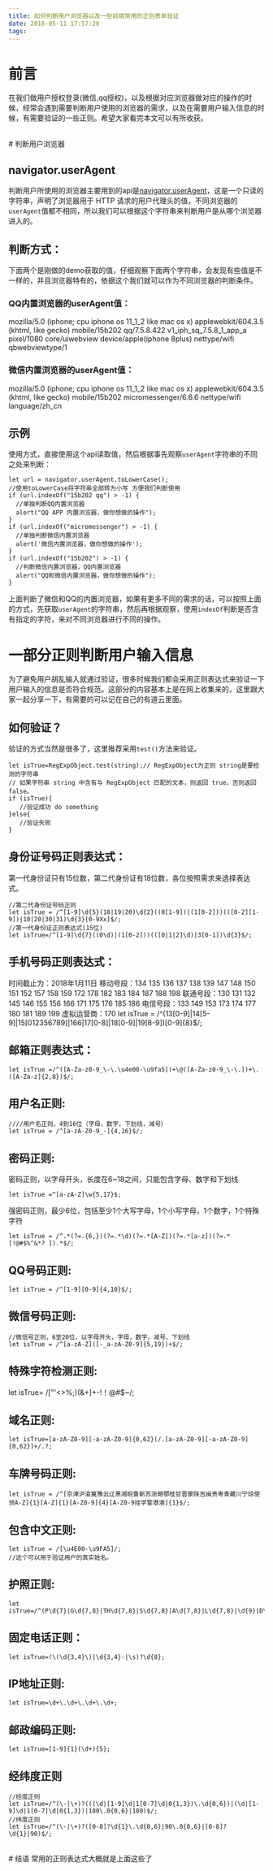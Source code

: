 ```yaml
---
title: 如何判断用户浏览器以及一些前端常用的正则表单验证
date: 2018-05-11 17:57:28
tags:
---
```


# 前言

在我们做用户授权登录(微信,qq授权)，以及根据对应浏览器做对应的操作的时候，经常会遇到需要判断用户使用的浏览器的需求，以及在需要用户输入信息的时候，有需要验证的一些正则。希望大家看完本文可以有所收获。

<br>
# 判断用户浏览器


## navigator.userAgent
判断用户所使用的浏览器主要用到的api是[navigator.userAgent](https://link.juejin.im/?target=http%3A%2F%2Fwww.w3school.com.cn%2Fhtmldom%2Fprop_nav_useragent.asp)，这是一个只读的字符串，声明了浏览器用于 HTTP 请求的用户代理头的值，不同浏览器的`userAgent`值都不相同，所以我们可以根据这个字符串来判断用户是从哪个浏览器进入的。

## 判断方式：
下面两个是刚做的demo获取的值，仔细观察下面两个字符串，会发现有些值是不一样的，并且浏览器特有的，依据这个我们就可以作为不同浏览器的判断条件。

### QQ内置浏览器的userAgent值：
mozilla/5.0 (iphone; cpu iphone os 11_1_2 like mac os x) applewebkit/604.3.5 (khtml, like gecko) mobile/15b202 qq/7.5.8.422 v1_iph_sq_7.5.8_1_app_a pixel/1080 core/uiwebview device/apple(iphone 8plus) nettype/wifi qbwebviewtype/1

### 微信内置浏览器的userAgent值：
mozilla/5.0 (iphone; cpu iphone os 11_1_2 like mac os x) applewebkit/604.3.5 (khtml, like gecko) mobile/15b202 micromessenger/6.6.6 nettype/wifi language/zh_cn

## 示例
使用方式，直接使用这个api读取值，然后根据事先观察`userAgent`字符串的不同之处来判断：

	let url = navigator.userAgent.toLowerCase();
	//使用toLowerCase将字符串全部转为小写 方便我们判断使用
	if (url.indexOf("15b202 qq") > -1) {
	  //单独判断QQ内置浏览器 
	  alert("QQ APP 内置浏览器，做你想做的操作");
	}
	if (url.indexOf("micromessenger") > -1) {
	  //单独判断微信内置浏览器
	  alert('微信内置浏览器，做你想做的操作');
	}
	if (url.indexOf("15b202") > -1) {
	  //判断微信内置浏览器，QQ内置浏览器
	  alert("QQ和微信内置浏览器，做你想做的操作");
	}

上面判断了微信和QQ的内置浏览器，如果有更多不同的需求的话，可以按照上面的方式，先获取`userAgent`的字符串，然后再根据观察，使用`indexOf`判断是否含有指定的字符，来对不同浏览器进行不同的操作。

# 一部分正则判断用户输入信息
为了避免用户胡乱输入就通过验证，很多时候我们都会采用正则表达式来验证一下用户输入的信息是否符合规范。这部分的内容基本上是在网上收集来的，这里跟大家一起分享一下，有需要的可以记在自己的有道云里面。
## 如何验证？
验证的方式当然是很多了，这里推荐采用`test()`方法来验证。

	let isTrue=RegExpObject.test(string);// RegExpObject为正则 string是要检测的字符串
	// 如果字符串 string 中含有与 RegExpObject 匹配的文本，则返回 true，否则返回 false。
	if (isTrue){
	   //验证成功 do something
	}else{
	   //验证失败
	}

## 身份证号码正则表达式：
第一代身份证只有15位数，第二代身份证有18位数，各位按照需求来选择表达式。

	//第二代身份证号码正则
	let isTrue = /^[1-9]\d{5}(18|19|20)\d{2}((0[1-9])|(1[0-2]))(([0-2][1-9])|10|20|30|31)\d{3}[0-9Xx]$/;
	//第一代身份证正则表达式(15位)
	let isTrue=/^[1-9]\d{7}((0\d)|(1[0-2]))(([0|1|2]\d)|3[0-1])\d{3}$/;

## 手机号码正则表达式：
时间截止为：2018年1月11日
移动号段：134 135 136 137 138 139 147 148 150 151 152 157 158 159 172 178 182 183 184 187 188 198
联通号段：130 131 132 145 146 155 156 166 171 175 176 185 186
电信号段：133 149 153 173 174 177 180 181 189 199
虚拟运营商：170
	let isTrue = /^(13[0-9]|14[5-9]|15[012356789]|166|17[0-8]|18[0-9]|19[8-9])[0-9]{8}$/;

## 邮箱正则表达式：
	let isTrue =/^([A-Za-z0-9_\-\.\u4e00-\u9fa5])+\@([A-Za-z0-9_\-\.])+\.([A-Za-z]{2,8})$/;

## 用户名正则:

	////用户名正则，4到16位（字母，数字，下划线，减号）
	let isTrue = /^[a-zA-Z0-9_-]{4,16}$/;

## 密码正则:
密码正则，以字母开头，长度在6~18之间，只能包含字母、数字和下划线
	
	let isTrue =^[a-zA-Z]\w{5,17}$;

强密码正则，最少6位，包括至少1个大写字母，1个小写字母，1个数字，1个特殊字符

	let isTrue = /^.*(?=.{6,})(?=.*\d)(?=.*[A-Z])(?=.*[a-z])(?=.*[!@#$%^&*? ]).*$/;

## QQ号码正则:

	let isTrue = /^[1-9][0-9]{4,10}$/;

## 微信号码正则:

	//微信号正则，6至20位，以字母开头，字母，数字，减号，下划线
	let isTrue = /^[a-zA-Z]([-_a-zA-Z0-9]{5,19})+$/;

## 特殊字符检测正则:

   let isTrue= /["'<>%;)(&+]+-!！@#$~/;

## 域名正则:

	let isTrue=[a-zA-Z0-9][-a-zA-Z0-9]{0,62}(/.[a-zA-Z0-9][-a-zA-Z0-9]{0,62})+/.?;    

## 车牌号码正则:

	let isTrue = /^[京津沪渝冀豫云辽黑湘皖鲁新苏浙赣鄂桂甘晋蒙陕吉闽贵粤青藏川宁琼使领A-Z]{1}[A-Z]{1}[A-Z0-9]{4}[A-Z0-9挂学警港澳]{1}$/;

## 包含中文正则:

	let isTrue = /[\u4E00-\u9FA5]/;
	//这个可以用于验证用户的真实姓名。

## 护照正则:

	let isTrue=/^(P\d{7}|G\d{7,8}|TH\d{7,8}|S\d{7,8}|A\d{7,8}|L\d{7,8}|\d{9}|D\d+|1[4,5]\d{7})$/;

## 固定电话正则：

	let isTrue=(\(\d{3,4}\)|\d{3,4}-|\s)?\d{8};

## IP地址正则:

	let isTrue=\d+\.\d+\.\d+\.\d+;

## 邮政编码正则:

	let isTrue=[1-9]{1}(\d+){5};

## 经纬度正则

	//经度正则
	let isTrue=/^(\-|\+)?(((\d|[1-9]\d|1[0-7]\d|0{1,3})\.\d{0,6})|(\d|[1-9]\d|1[0-7]\d|0{1,3})|180\.0{0,6}|180)$/;
	//纬度正则
	let isTrue=/^(\-|\+)?([0-8]?\d{1}\.\d{0,6}|90\.0{0,6}|[0-8]?\d{1}|90)$/;

<br>
# 结语
常用的正则表达式大概就是上面这些了

<br>

 

<!-- {% note default %}navigator.userAgent{% endnote %} -->

<!-- default
primary
success
info
warning
danger -->